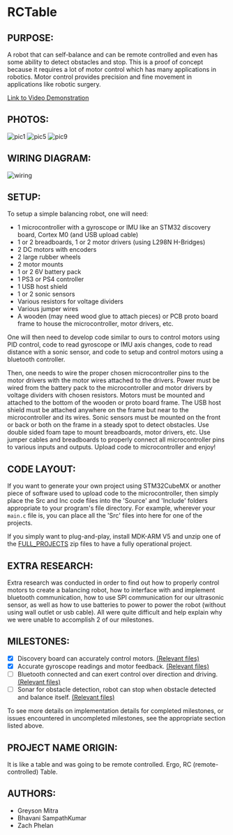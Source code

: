 # RCTable

## PURPOSE: 

A robot that can self-balance and can be remote controlled and even has some ability to detect obstacles and stop. This is a proof of concept because it requires a lot of motor control which has many applications in robotics. Motor control provides precision and fine movement in applications like robotic surgery. 

[Link to Video Demonstration](https://youtu.be/PShnYRG8FYc)

## PHOTOS:
![pic1](https://github.com/u1154147/RCTable/blob/main/photos/img1.png)
![pic5](https://github.com/u1154147/RCTable/blob/main/photos/img5.png)
![pic9](https://github.com/u1154147/RCTable/blob/main/photos/img9.png)



## WIRING DIAGRAM:

![wiring](https://github.com/u1154147/RCTable/blob/main/DiagramsAndSchematics/Wiring%20Diagram.svg)


## SETUP: 
To setup a simple balancing robot, one will need:
- 1 microcontroller with a gyroscope or IMU like an STM32 discovery board, Cortex M0 (and USB upload cable) 
- 1 or 2 breadboards, 1 or 2 motor drivers (using L298N H-Bridges) 
- 2 DC motors with encoders 
- 2 large rubber wheels 
- 2 motor mounts 
- 1 or 2 6V battery pack 
- 1 PS3 or PS4 controller 
- 1 USB host shield 
- 1 or 2 sonic sensors 
- Various resistors for voltage dividers
- Various jumper wires  
- A wooden (may need wood glue to attach pieces) or PCB proto board frame to house the microcontroller, motor drivers, etc. 

One will then need to develop code similar to ours to control motors using PID control, code to read gyroscope or IMU axis changes, code to read distance with a sonic sensor, and code to setup and control motors using a bluetooth controller.

Then, one needs to wire the proper chosen microcontroller pins to the motor drivers with the motor wires attached to the drivers. Power must be wired from the battery pack to the microcontroller and motor drivers by voltage dividers with chosen resistors. Motors must be mounted and attached to the bottom of the wooden or proto board frame. The USB host shield must be attached anywhere on the frame but near to the microcontroller and its wires. Sonic sensors must be mounted on the front or back or both on the frame in a steady spot to detect obstacles. Use double sided foam tape to mount breadboards, motor drivers, etc. Use jumper cables and breadboards to properly connect all microcontroller pins to various inputs and outputs. Upload code to microcontroller and enjoy!

## CODE LAYOUT:

If you want to generate your own project using STM32CubeMX or another piece of software used to upload code to the microcontroller, then simply place the Src and Inc code files into the 'Source' and 'Include' folders appropriate to your program's file directory. For example, wherever your ```main.c``` file is, you can place all the 'Src' files into here for one of the projects. 

If you simply want to plug-and-play, install MDK-ARM V5 and unzip one of the [FULL_PROJECTS](https://github.com/u1154147/RCTable/tree/main/FULL_PROJECTS) zip files to have a fully operational project. 

## EXTRA RESEARCH:

Extra research was conducted in order to find out how to properly control motors to create a balancing robot, how to interface with and implement bluetooth communication, how to use SPI communication for our ultrasonic sensor, as well as how to use batteries to power to power the robot (without using wall outlet or usb cable). All were quite difficult and help explain why we were unable to accomplish 2 of our milestones. 



## MILESTONES:
- [x] Discovery board can accurately control motors. [(Relevant files)](motor_control)
- [x] Accurate gyroscope readings and motor feedback. [(Relevant files)](motor_control)
- [ ] Bluetooth connected and can exert control over direction and driving. [(Relevant files)](ps3_controller_comm)
- [ ] Sonar for obstacle detection, robot can stop when obstacle detected and balance itself. [(Relevant files)](sonic_sensor)

To see more details on implementation details for completed milestones, or issues encountered in uncompleted milestones, see the appropriate section listed above.

## PROJECT NAME ORIGIN: 
It is like a table and was going to be remote controlled. Ergo, RC (remote-controlled) Table.


## AUTHORS:
- Greyson Mitra
- Bhavani SampathKumar
- Zach Phelan
